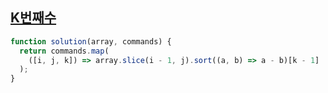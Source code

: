 ## <a href='https://school.programmers.co.kr/learn/courses/30/lessons/42748'>K번째수</a>

```javascript
function solution(array, commands) {
  return commands.map(
    ([i, j, k]) => array.slice(i - 1, j).sort((a, b) => a - b)[k - 1]
  );
}
```
